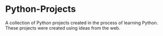 # Python-Projects
A collection of Python projects created in the process of learning Python. These projects were created using ideas from the web.
